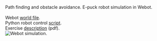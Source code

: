 Path finding and obstacle avoidance.
E-puck robot simulation in Webot.<br>
<br>
Webot <a href="path_finding_obstacle_avoidance.wbt">world file</a>.<br>
Python robot control <a href="obstacle_epuck_control_script.py">script</a>.<br>
Exercise <a href="Webots_epuck_obstacle_exercise.pdf">description</a> (pdf).<br>
<img src="Webots_epuck_obstacle_avoidance.gif" alt="Webot simulation."> 
